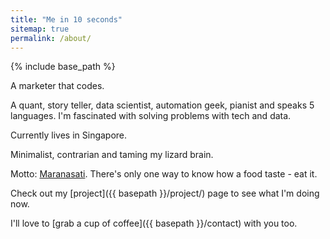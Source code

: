 ```yaml
---
title: "Me in 10 seconds"
sitemap: true
permalink: /about/
---
```

{% include base_path %}

A marketer that codes. 

A quant, story teller, data scientist, automation geek, pianist and speaks 5 languages. I'm fascinated with solving problems with tech and data. 

Currently lives in Singapore.

Minimalist, contrarian and taming my lizard brain. 

Motto: [Maranasati]("https://en.wikipedia.org/wiki/Maranasati"). There's only one way to know how a food taste - eat it. 

Check out my [project]({{ basepath }}/project/) page to see what I'm doing now. 

I'll love to [grab a cup of coffee]({{ basepath }}/contact) with you too.
